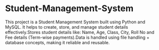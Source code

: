 # Student-Management-System
This project is a Student Management System built using Python and MySQL. It helps to create, store, and manage student details effectively.Stores student details like: Name, Age, Class, City, Roll No and Fee details (Term-wise payments).Data is handled using file handling + database concepts, making it reliable and reusable.
